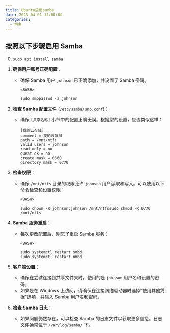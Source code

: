 ```yaml
---
title: Ubuntu启用sumba
date: 2023-04-01 12:00:00
categories:
  - Web
---
```

## 按照以下步骤启用 Samba

0. `sudo apt install samba`

1. **确保用户账号正确配置**：

   - 确保 Samba 用户 `johnson` 已正确添加，并设置了 Samba 密码。

     ```
     <BASH>

     sudo smbpasswd -a johnson

     ```
2. **检查 Samba 配置文件** (`/etc/samba/smb.conf`)：

   - 确保 `[共享名称]` 小节中的配置正确无误。根据您的设置，应该类似这样：

     ```
     [我的云存储]
     comment = 我的云存储
     path = /mnt/ntfs
     valid users = johnson
     read only = no
     guest ok = no
     create mask = 0660
     directory mask = 0770

     ```
3. **检查权限**：

   - 确保 `/mnt/ntfs` 目录的权限允许 `johnson` 用户读取和写入。可以使用以下命令检查和设置权限：

     ```
     <BASH>

     sudo chown -R johnson:johnson /mnt/ntfssudo chmod -R 0770 /mnt/ntfs

     ```
4. **Samba 服务重启**：

   - 每次更改配置后，别忘了重启 Samba 服务：

     ```
     <BASH>

     sudo systemctl restart smbd
     sudo systemctl restart nmbd

     ```
5. **客户端设置**：

   - 确保在尝试连接到共享文件夹时，使用的是 `johnson` 用户名和设置的密码。
   - 如果是在 Windows 上访问，请确保在连接网络驱动器时选择“使用其他凭据”选项，并输入 Samba 用户名和密码。
6. **检查 Samba 日志**：

   - 如果问题仍然存在，可以检查 Samba 的日志文件以获取更多信息。日志文件通常位于 `/var/log/samba/` 下。
